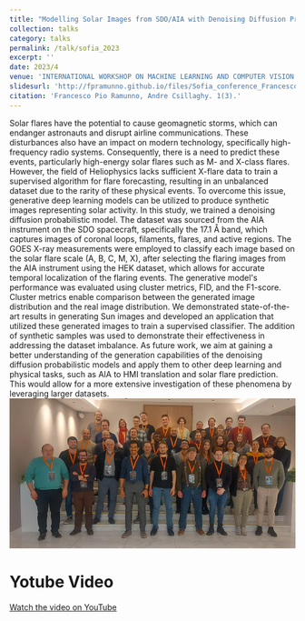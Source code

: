 ```yaml
---
title: "Modelling Solar Images from SDO/AIA with Denoising Diffusion Probabilistic Models"
collection: talks
category: talks
permalink: /talk/sofia_2023
excerpt: ''
date: 2023/4
venue: 'INTERNATIONAL WORKSHOP ON MACHINE LEARNING AND COMPUTER VISION IN HELIOPHYSICS, Sofia (Bulgaria)'
slidesurl: 'http://fpramunno.github.io/files/Sofia_conference_Francesco_Pio_Ramunno.pdf'
citation: 'Francesco Pio Ramunno, Andre Csillaghy. 1(3).'
---
```


Solar flares have the potential to cause geomagnetic storms, which can endanger astronauts and disrupt airline communications. These disturbances also have an impact on modern technology, specifically high-frequency radio systems. Consequently, there is a need to predict these events, particularly high-energy solar flares such as M- and X-class flares. However, the field of Heliophysics lacks sufficient X-flare data to train a supervised algorithm for flare forecasting, resulting in an unbalanced dataset due to the rarity of these physical events. To overcome this issue, generative deep learning models can be utilized to produce synthetic images representing solar activity. In this study, we trained a denoising diffusion probabilistic model. The dataset was sourced from the AIA instrument on the SDO spacecraft, specifically the 17.1 Å band, which captures images of coronal loops, filaments, flares, and active regions. The GOES X-ray measurements were employed to classify each image based on the solar flare scale (A, B, C, M, X), after selecting the flaring images from the AIA instrument using the HEK dataset, which allows for accurate temporal localization of the flaring events. The generative model's performance was evaluated using cluster metrics, FID, and the F1-score. Cluster metrics enable comparison between the generated image distribution and the real image distribution. We demonstrated state-of-the-art results in generating Sun images and developed an application that utilized these generated images to train a supervised classifier. The addition of synthetic samples was used to demonstrate their effectiveness in addressing the dataset imbalance. As future work, we aim at gaining a better understanding of the generation capabilities of the denoising diffusion probabilistic models and apply them to other deep learning and physical tasks, such as AIA to HMI translation and solar flare prediction. This would allow for a more extensive investigation of these phenomena by leveraging larger datasets.
<br/><img src='/images/342389106_1269369344012251_5668327613608330591_n.jpg'>

# Yotube Video
[Watch the video on YouTube](https://www.youtube.com/watch?v=q0juDoWqMAY&t)

